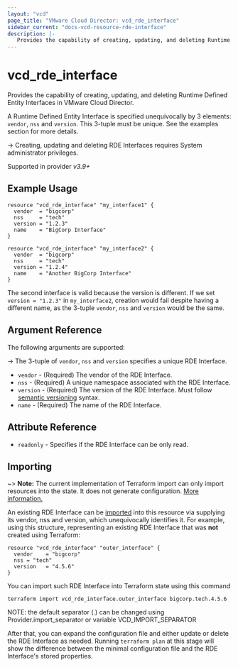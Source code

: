 ```yaml
---
layout: "vcd"
page_title: "VMware Cloud Director: vcd_rde_interface"
sidebar_current: "docs-vcd-resource-rde-interface"
description: |-
   Provides the capability of creating, updating, and deleting Runtime Defined Entity Interfaces in VMware Cloud Director.
---
```


# vcd\_rde\_interface

Provides the capability of creating, updating, and deleting Runtime Defined Entity Interfaces in VMware Cloud Director.

A Runtime Defined Entity Interface is specified unequivocally by 3 elements: `vendor`, `nss` and `version`. This
3-tuple must be unique. See the examples section for more details.

-> Creating, updating and deleting RDE Interfaces requires System administrator privileges.

Supported in provider *v3.9+*

## Example Usage

```hcl
resource "vcd_rde_interface" "my_interface1" {
  vendor  = "bigcorp"
  nss     = "tech"
  version = "1.2.3"
  name    = "BigCorp Interface"
}

resource "vcd_rde_interface" "my_interface2" {
  vendor  = "bigcorp"
  nss     = "tech"
  version = "1.2.4"
  name    = "Another BigCorp Interface"
}
```

The second interface is valid because the version is different. If we set `version = "1.2.3"` in `my_interface2`,
creation would fail despite having a different name, as the 3-tuple `vendor`, `nss` and `version` would be the same.

## Argument Reference

The following arguments are supported:

-> The 3-tuple of `vendor`, `nss` and `version` specifies a unique RDE Interface.

* `vendor` - (Required) The vendor of the RDE Interface.
* `nss` - (Required) A unique namespace associated with the RDE Interface.
* `version` - (Required) The version of the RDE Interface. Must follow [semantic versioning](https://semver.org/) syntax.
* `name` - (Required) The name of the RDE Interface.

## Attribute Reference

* `readonly` - Specifies if the RDE Interface can be only read.

## Importing

~> **Note:** The current implementation of Terraform import can only import resources into the state. It does not generate
configuration. [More information.][docs-import]

An existing RDE Interface can be [imported][docs-import] into this resource via supplying its vendor, nss and version, which
unequivocally identifies it.
For example, using this structure, representing an existing RDE Interface that was **not** created using Terraform:

```hcl
resource "vcd_rde_interface" "outer_interface" {
  vendor    = "bigcorp"
  nss = "tech"
  version   = "4.5.6"
}
```

You can import such RDE Interface into Terraform state using this command

```
terraform import vcd_rde_interface.outer_interface bigcorp.tech.4.5.6
```

NOTE: the default separator (.) can be changed using Provider.import_separator or variable VCD_IMPORT_SEPARATOR

[docs-import]:https://www.terraform.io/docs/import/

After that, you can expand the configuration file and either update or delete the RDE Interface as needed. Running `terraform plan`
at this stage will show the difference between the minimal configuration file and the RDE Interface's stored properties.
